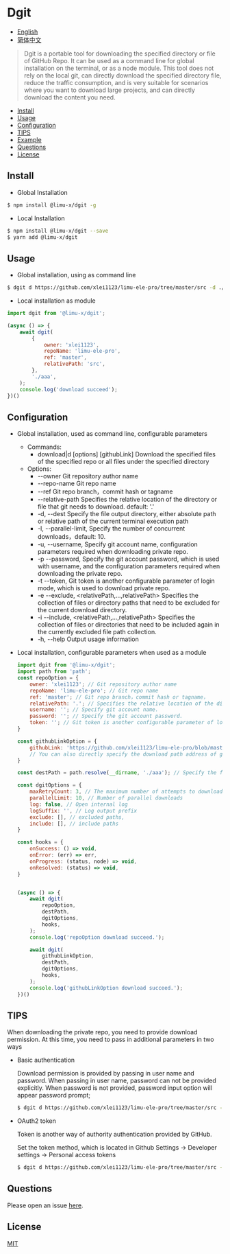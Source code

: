 # Dgit

<!-- [![NPM version][npm-image]][npm-url]
[![build status][travis-image]][travis-url]
[![Test coverage][codecov-image]][codecov-url]
[![Known Vulnerabilities][snyk-image]][snyk-url]
[![npm download][download-image]][download-url]

[npm-image]: https://img.shields.io/npm/v/:packageName.svg?style=flat-square
[npm-url]: https://npmjs.org/package/:packageName
[travis-image]: https://www.travis-ci.org/xlei1123/:packageName.svg
[travis-url]: https://travis-ci.org/xlei1123/:packageName
[codecov-image]: https://codecov.io/gh/xlei1123/:packageName/branch/master/graph/badge.svg
[codecov-url]: https://codecov.io/gh/xlei1123/:packageName
[snyk-image]: https://snyk.io/test/github/xlei1123/:packageName/badge.svg?targetFile=package.json
[snyk-url]: https://snyk.io/test/github/xlei1123/:packageName?targetFile=package.json
[download-image]: https://img.shields.io/npm/dm/:packageName.svg?style=flat-square
[download-url]: https://npmjs.org/package/:packageName -->

- [English](README.en_US.md)
- [简体中文](README.md)

> Dgit is a portable tool for downloading the specified directory or file of GitHub Repo. It can be used as a command line for global installation on the terminal, or as a node module. This tool does not rely on the local git, can directly download the specified directory file, reduce the traffic consumption, and is very suitable for scenarios where you want to download large projects, and can directly download the content you need.

- [Install](#install)
- [Usage](#usage)
- [Configuration](#configuration)
- [TIPS](#tips)
- [Example](#example)
- [Questions](#questions)
- [License](#license)

## Install
+ Global Installation
```bash
$ npm install @limu-x/dgit -g
```
+ Local Installation
```bash
$ npm install @limu-x/dgit --save
$ yarn add @limu-x/dgit
```

## Usage
+ Global installation, using as command line
```bash
$ dgit d https://github.com/xlei1123/limu-ele-pro/tree/master/src -d ./abc
```

+ Local installation as module
```js
import dgit from '@limu-x/dgit';

(async () => {
    await dgit(
        {
            owner: 'xlei1123',
            repoName: 'limu-ele-pro',
            ref: 'master',
            relativePath: 'src',
        },
        './aaa',
    );
    console.log('download succeed');
})()
```


## Configuration
+ Global installation, used as command line, configurable parameters
     - Commands:
        * download|d [options] [githubLink]  Download the specified files of the specified repo or all files under the specified directory
    - Options:
        * --owner <ownerName>             Git repository author name
        * --repo-name <repoName>          Git repo name
        * --ref <refName>                 Git repo branch，commit hash or tagname
        * --relative-path <relativePath>  Specifies the relative location of the directory or file that git needs to download. default: '.'
        * -d, --dest <destPath>           Specify the file output directory, either absolute path or relative path of the current terminal execution path
        * -l, --parallel-limit, <number>  Specify the number of concurrent downloads，default: 10.
        * -u, --username, <username>      Specify git account name, configuration parameters required when downloading private repo.
        * -p --password, <password>       Specify the git account password, which is used with username, and the configuration parameters required when downloading the private repo.
        * -t --token, <token>             Git token is another configurable parameter of login mode, which is used to download private repo.
        * -e --exclude, <relativePath,...,relativePath>  Specifies the collection of files or directory paths that need to be excluded for the current download directory.
        * -i --include, <relativePath,...,relativePath>  Specifies the collection of files or directories that need to be included again in the currently excluded file path collection.
        * -h, --help                      Output usage information

+ Local installation, configurable parameters when used as a module   
    ```js
    import dgit from '@limu-x/dgit';
    import path from 'path';
    const repoOption = {
        owner: 'xlei1123'; // Git repository author name
        repoName: 'limu-ele-pro'; // Git repo name
        ref: 'master'; // Git repo branch，commit hash or tagname，
        relativePath: '.'; // Specifies the relative location of the directory or file that git needs to download
        username: ''; // Specify git account name.
        password: ''; // Specify the git account password.
        token: ''; // Git token is another configurable parameter of login mode.
    }

    const githubLinkOption = {
        githubLink: 'https://github.com/xlei1123/limu-ele-pro/blob/master/package.json',
        // You can also directly specify the download path address of gitHub
    }

    const destPath = path.resolve(__dirname, './aaa'); // Specify the file output directory

    const dgitOptions = {
        maxRetryCount: 3, // The maximum number of attempts to download again when the download fails due to network problems
        parallelLimit: 10, // Number of parallel downloads
        log: false, // Open internal log
        logSuffix: '', // Log output prefix
        exclude: [], // excluded paths,
        include: [], // include paths
    }

    const hooks = {
        onSuccess: () => void,
        onError: (err) => err,
        onProgress: (status, node) => void,
        onResolved: (status) => void,
    }


    (async () => {
        await dgit(
            repoOption,
            destPath,
            dgitOptions,
            hooks,
        );
        console.log('repoOption download succeed.');

        await dgit(
            githubLinkOption,
            destPath,
            dgitOptions,
            hooks,
        );
        console.log('githubLinkOption download succeed.');
    })()
    ``` 

## TIPS
When downloading the private repo, you need to provide download permission. At this time, you need to pass in additional parameters in two ways
+ Basic authentication 

    Download permission is provided by passing in user name and password. When passing in user name, password can not be provided explicitly. When password is not provided, password input option will appear password prompt;
    ```bash
    $ dgit d https://github.com/xlei1123/limu-ele-pro/tree/master/src -d ./abc -u xlei1123
    ```
+ OAuth2 token

    Token is another way of authority authentication provided by GitHub.

    Set the token method, which is located in Github Settings -> Developer settings -> Personal access tokens

    ```bash
    $ dgit d https://github.com/xlei1123/limu-ele-pro/tree/master/src -d ./abc -t OAUTH-TOKEN
    ```

## Questions
Please open an issue [here](https://github.com/xlei1123/dgit/issues).

## License

[MIT](LICENSE)
